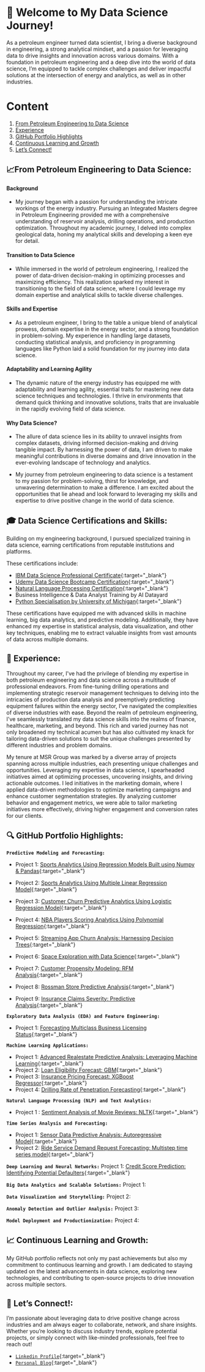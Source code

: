 # 🚀 Welcome to My Data Science Journey!

As a petroleum engineer turned data scientist, I bring a diverse background in engineering, a strong analytical mindset, and a passion for leveraging data to drive insights and innovation across various domains. With a foundation in petroleum engineering and a deep dive into the world of data science, I’m equipped to tackle complex challenges and deliver impactful solutions at the intersection of energy and analytics, as well as in other industries.

# Content
1. [From Petroleum Engineering to Data Science](#from-petroleum-engineering-to-data-science)
2. [Experience](https://github.com/dtq94/dtq94.github.io/blob/main/README.md#-experience)
2. [GitHub Portfolio Highlights](https://github.com/dtq94/dtq94.github.io/blob/main/README.md#-github-portfolio-highlights)
3. [Continuous Learning and Growth](#continuous-learning-and-growth)
4. [Let’s Connect!](https://github.com/dtq94/dtq94.github.io/blob/main/README.md#-lets-connect)

## 📈**From Petroleum Engineering to Data Science:**

#### Background
- My journey began with a passion for understanding the intricate workings of the energy industry. Pursuing an Integrated Masters degree in Petroleum Engineering provided me with a comprehensive understanding of reservoir analysis, drilling operations, and production optimization. Throughout my academic journey, I delved into complex geological data, honing my analytical skills and developing a keen eye for detail.

#### Transition to Data Science
- While immersed in the world of petroleum engineering, I realized the power of data-driven decision-making in optimizing processes and maximizing efficiency. This realization sparked my interest in transitioning to the field of data science, where I could leverage my domain expertise and analytical skills to tackle diverse challenges.

#### Skills and Expertise
- As a petroleum engineer, I bring to the table a unique blend of analytical prowess, domain expertise in the energy sector, and a strong foundation in problem-solving. My experience in handling large datasets, conducting statistical analysis, and proficiency in programming languages like Python laid a solid foundation for my journey into data science.

#### Adaptability and Learning Agility
- The dynamic nature of the energy industry has equipped me with adaptability and learning agility, essential traits for mastering new data science techniques and technologies. I thrive in environments that demand quick thinking and innovative solutions, traits that are invaluable in the rapidly evolving field of data science.

#### Why Data Science?
- The allure of data science lies in its ability to unravel insights from complex datasets, driving informed decision-making and driving tangible impact. By harnessing the power of data, I am driven to make meaningful contributions in diverse domains and drive innovation in the ever-evolving landscape of technology and analytics.

- My journey from petroleum engineering to data science is a testament to my passion for problem-solving, thirst for knowledge, and unwavering determination to make a difference. I am excited about the opportunities that lie ahead and look forward to leveraging my skills and expertise to drive positive change in the world of data science.

## 🎓 Data Science Certifications and Skills:
Building on my engineering background, I pursued specialized training in data science, earning certifications from reputable institutions and platforms.

These certifications include:

- [IBM Data Science Professional Certificate](https://www.coursera.org/account/accomplishments/specialization/6B3FTP9298HF){:target="_blank"}
- [Udemy Data Science Bootcamp Certification](https://www.udemy.com/certificate/UC-cac5fd04-78b5-48da-9129-1267fd1c863a/){:target="_blank"}
- [Natural Language Processing Certification](https://www.udemy.com/certificate/UC-9052efd1-cbd7-489b-9186-6048e47fdb1c/){:target="_blank"}
- Business Intelligence & Data Analyst Training by AI Datayard
- [Python Specialisation by University of Michigan](https://www.coursera.org/account/accomplishments/specialization/certificate/DA32K9VNN2WR){:target="_blank"}

These certifications have equipped me with advanced skills in machine learning, big data analytics, and predictive modeling. Additionally, they have enhanced my expertise in statistical analysis, data visualization, and other key techniques, enabling me to extract valuable insights from vast amounts of data across multiple domains.


## 💼 Experience:

Throughout my career, I've had the privilege of blending my expertise in both petroleum engineering and data science across a multitude of professional endeavors. From fine-tuning drilling operations and implementing strategic reservoir management techniques to delving into the intricacies of production data analysis and preemptively predicting equipment failures within the energy sector, I've navigated the complexities of diverse industries with ease. Beyond the realm of petroleum engineering, I've seamlessly translated my data science skills into the realms of finance, healthcare, marketing, and beyond. This rich and varied journey has not only broadened my technical acumen but has also cultivated my knack for tailoring data-driven solutions to suit the unique challenges presented by different industries and problem domains.

My tenure at MSR Group was marked by a diverse array of projects spanning across multiple industries, each presenting unique challenges and opportunities. Leveraging my expertise in data science, I spearheaded initiatives aimed at optimizing processes, uncovering insights, and driving actionable outcomes. I led initiatives in the marketing domain, where I applied data-driven methodologies to optimize marketing campaigns and enhance customer segmentation strategies. By analyzing customer behavior and engagement metrics, we were able to tailor marketing initiatives more effectively, driving higher engagement and conversion rates for our clients.

## 🔍 GitHub Portfolio Highlights:

**`Predictive Modeling and Forecasting:`**
- Project 1: [Sports Analytics Using Regression Models Built using Numpy & Pandas](https://github.com/dtq94/Sports-Analytics-using-Regression-Models-from-Scratch){:target="_blank"}

- Project 2: [Sports Analytics Using Multiple Linear Regression Model](https://github.com/dtq94/Sports-Analytics-using-Multiple-Linear-Regression-Model){:target="_blank"}

- Project 3: [Customer Churn Predictive Analytics Using Logistic Regression Model](https://github.com/dtq94/Customer-Churn-Predictive-Analytics-using-Logistic-Regression-Model){:target="_blank"}

- Project 4: [NBA Players Scoring Analytics Using Polynomial Regression](https://github.com/dtq94/NBA-Scoring-Analytics-Understanding-Player-Performance-using-Polynomial-Regression){:target="_blank"}

- Project 5: [Streaming App Churn Analysis: Harnessing Decision Trees](https://github.com/dtq94/Streaming-App-Churn-Analysis-Harnessing-Decision-Trees-for-Predictive-Insights){:target="_blank"}

- Project 6: [Space Exploration with Data Science](https://github.com/dtq94/Space-Exploration-with-Data-Science){:target="_blank"}

- Project 7: [Customer Propensity Modeling: RFM Analysis](https://github.com/dtq94/Customer-Propensity-Modeling-RFM-Analysis){:target="_blank"}

- Project 8: [Rossman Store Predictive Analysis](https://github.com/dtq94/Rossman-Store-Sales-Forecast){:target="_blank"}

- Project 9: [Insurance Claims Severity: Predictive Analysis](https://github.com/dtq94/Insurance-Claims-Severity-Predictive-Analysis-){:target="_blank"}


**`Exploratory Data Analysis (EDA) and Feature Engineering:`**
- Project 1: [Forecasting Multiclass Business Licensing Status](https://github.com/dtq94/License-Status-Preditiction-with-Multiclass-Classification){:target="_blank"}

**`Machine Learning Applications:`**
- Project 1: [Advanced Realestate Predictive Analysis: Leveraging Machine Learning](https://github.com/dtq94/Advanced-House-Price-Prediction-Leveraging-Machine-Learning-){:target="_blank"}
- Project 2: [Loan Eligibility Forecast: GBM](https://github.com/dtq94/Loan-Eligibility-Forecast-Gradient-Booster-Classifier){:target="_blank"}
- Project 3: [Insurance Pricing Forecast: XGBoost Regressor](https://github.com/dtq94/XGBoost-for-Insurance-Pricing-Predicting-Healthcare-Expenses){:target="_blank"}
- Project 4: [Drilling Rate of Penetration Forecasting](https://github.com/dtq94/Drilling-ROP-Prediction){:target="_blank"}

**`Natural Language Processing (NLP) and Text Analytics:`**
- Project 1 : [Sentiment Analysis of Movie Reviews: NLTK](https://github.com/dtq94/Reviews-Sentiment-Analysis-NLTK-/tree/main){:target="_blank"}

**`Time Series Analysis and Forecasting:`**
- Project 1: [Sensor Data Predictive Analysis: Autoregressive Model](https://github.com/dtq94/Time-Series-Sensor-Data-Analysis-Forecasting-Autoregressive-Model){:target="_blank"}
- Project 2: [Ride Service Demand Request Forecasting: Multistep time series model](https://github.com/dtq94/Ride-Service-Demand-Forecast-Multistep-time-series-model){:target="_blank"}

**`Deep Learning and Neural Networks:`**
Project 1: [Credit Score Prediction: Identifying Potential Defaulters](https://github.com/dtq94/Credit-Score-Prediction-Identify-Potential-Defaulters){:target="_blank"}

**`Big Data Analytics and Scalable Solutions:`**
Project 1: <!--[hadahoop, apacha spark, traffic recognition][Description of a project involving big data analytics techniques and scalable solutions, demonstrating proficiency in handling large datasets]-->

**`Data Visualization and Storytelling:`**
Project 2: <!--[Dashboards][Brief description of a project emphasizing data visualization techniques to communicate insights effectively]-->

**`Anomaly Detection and Outlier Analysis:`**
Project 3: <!--[Description of a project focused on anomaly detection, showcasing techniques used to identify outliers and unusual patterns]-->

**`Model Deployment and Productionization:`**
Project 4: <!--[Flask,docker, cloud][Brief description of a project involving the deployment of machine learning models into production environments]-->

## 📈 Continuous Learning and Growth:
My GitHub portfolio reflects not only my past achievements but also my commitment to continuous learning and growth. I am dedicated to staying updated on the latest advancements in data science, exploring new technologies, and contributing to open-source projects to drive innovation across multiple sectors.

## 🤝 Let’s Connect!:
I’m passionate about leveraging data to drive positive change across industries and am always eager to collaborate, network, and share insights. Whether you’re looking to discuss industry trends, explore potential projects, or simply connect with like-minded professionals, feel free to reach out!
- [`Linkedin Profile`](https://www.linkedin.com/in/dtq94/){:target="_blank"}
- [`Personal Blog`](https://thepositiverealist.wordpress.com/){:target="_blank"}




